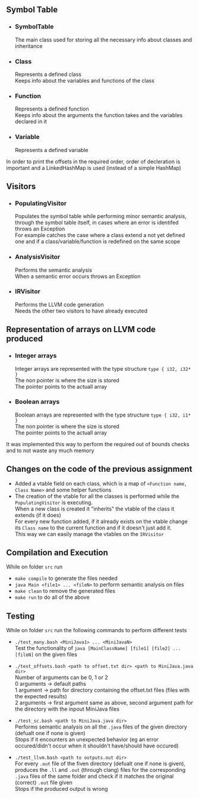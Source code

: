 ## Symbol Table
 
* ### SymbolTable
    The main class used for storing all the necessary info about classes and inheritance

* ### Class
    Represents a defined class </br>
    Keeps info about the variables and functions of the class

* ###  Function
    Represents a defined function </br>
    Keeps info about the arguments the function takes and the variables declared in it

* ### Variable
    Represents a defined variable

In order to print the offsets in the required order, order of decleration is important and a LinkedHashMap is used (instead of a simple HashMap)

## Visitors
* ### PopulatingVisitor
    Populates the symbol table while performing minor semantic analysis, through the symbol table itself, in cases where an error is identifed throws an Exception </br>
    For example catches the case where a class extend a not yet defined one and if a class/variable/function is redefined on the same scope

* ### AnalysisVisitor
    Performs the semantic analysis </br>
    When a semantic error occurs throws an Exception

* ### IRVisitor
    Performs the LLVM code generation </br>
    Needs the other two visitors to have already executed


## Representation of arrays on LLVM code produced
* ### Integer arrays
    Integer arrays are represented with the type structure `type { i32, i32* }` <br>
    The non pointer is where the size is stored <br>
    The pointer points to the actuall array

* ### Boolean arrays
    Boolean arrays are represented with the type structure `type { i32, i1* }` <br>
    The non pointer is where the size is stored <br>
    The pointer points to the actuall array

It was implemented this way to perform the required out of bounds checks and to not waste any much memory 


## Changes on the code of the previous assignment
* Added a vtable field on each class, which is a map of `<Function name, Class Name>` and some helper functions
* The creation of the vtable for all the classes is performed while the `PopulatingVisitor` is executing. <br>
    When a new class is created it "inherits" the vtable of the class it extends (if it does) <br>
    For every new function added, if it already exists on the vtable change its `Class name` to the current function and if it doesn't just add it. <br>
    This way we can easily manage the vtables on the `IRVisitor`

## Compilation and Execution
While on folder `src` run
* `make compile` to generate the files needed
* `java Main <file1> ... <fileN>` to perform semantic analysis on files 
* `make clean` to remove the generated files
* `make run` to do all of the above

## Testing 
While on folder `src` run the following commands to perform different tests
* `./test_many.bash <MiniJava1> ... <MiniJavaN>` </br>
Test the functionality of `java [MainClassName] [file1] [file2] ... [fileN]` on the given files

* `./test_offsets.bash <path to offset.txt dir> <path to MiniJava.java dir>`  </br>
Number of arguments can be 0, 1 or 2  </br>
0 arguments -> default paths  </br>
1 argument -> path for directory containing the offset.txt files (files with the expected results)  </br>
2 arguments -> first argument same as above, second argument path for the directory with the inpout MiniJava files

* `./test_sc.bash <path to MiniJava.java dir>` </br>
Performs semantic analysis on all the `.java` files of the given directory (defualt one if none is given) </br>
Stops if it encounters an unexpected behavior (eg an error occured/didn't occur when it shouldn't have/should have occured)

* `./test_llvm.bash <path to outputs.out dir>` </br>
For every `.out` file of the fiven directory (defualt one if none is given), produces the `.ll` and `.out` (through clang) files for the corresponding `.java` files of the same folder and check if it matches the original (correct) `.out` file given </br>
Stops if the produced output is wrong

